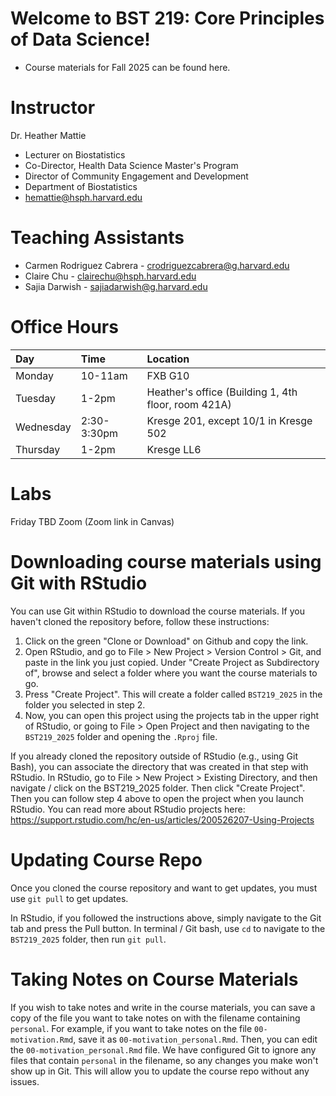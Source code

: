 # Welcome to BST 219: Core Principles of Data Science! 

* Course materials for Fall 2025 can be found here. 

# Instructor
Dr. Heather Mattie
* Lecturer on Biostatistics
* Co-Director, Health Data Science Master's Program
* Director of Community Engagement and Development
* Department of Biostatistics
* hemattie@hsph.harvard.edu

# Teaching Assistants
* Carmen Rodriguez Cabrera - crodriguezcabrera@g.harvard.edu
* Claire Chu - clairechu@hsph.harvard.edu
* Sajia Darwish - sajiadarwish@g.harvard.edu

# Office Hours

| Day      | Time | Location     |
| :---     |    :----   |    :--- |
| Monday | 10-11am | FXB G10 |
| Tuesday | 1-2pm | Heather's office (Building 1, 4th floor, room 421A) |
| Wednesday | 2:30-3:30pm | Kresge 201, except 10/1 in Kresge 502 |
| Thursday | 1-2pm | Kresge LL6 |

# Labs
Friday TBD Zoom (Zoom link in Canvas)

# Downloading course materials using Git with RStudio

You can use Git within RStudio to download the course materials. If you
haven't cloned the repository before, follow these instructions:

1. Click on the green "Clone or Download" on Github and copy the link.
2. Open RStudio, and go to File > New Project > Version Control > Git,
and paste in the link you just copied. Under "Create Project as
Subdirectory of", browse and select a folder where you want the course
materials to go.
3. Press "Create Project". This will create a folder called `BST219_2025`
in the folder you selected in step 2.
4. Now, you can open this project using the projects tab in the upper
right of RStudio, or going to File > Open Project and then navigating
to the `BST219_2025` folder and opening the `.Rproj` file.

If you already cloned the repository outside of RStudio (e.g., using
Git Bash), you can associate the directory that was created in that
step with RStudio. In RStudio, go to File > New Project > Existing Directory, and then navigate / click on the BST219_2025 folder. Then click
"Create Project". Then you can follow step 4 above to open the project
when you launch RStudio. You can read more about RStudio projects here:
https://support.rstudio.com/hc/en-us/articles/200526207-Using-Projects

# Updating Course Repo

Once you cloned the course repository and want to get updates, you must
use `git pull` to get updates.

In RStudio, if you followed the instructions above, simply navigate
to the Git tab and press the Pull button. In terminal / Git bash, use
`cd` to navigate to the `BST219_2025` folder, then run `git pull`.


# Taking Notes on Course Materials

If you wish to take notes and write in the course materials, you can
save a copy of the file you want to take notes on with the filename
containing `personal`. For example, if you want to take notes on the
file `00-motivation.Rmd`, save it as `00-motivation_personal.Rmd`. Then,
you can edit the `00-motivation_personal.Rmd` file. We have configured
Git to ignore any files that contain `personal` in the filename, so any changes you make won't show up in Git. This will
allow you to update the course repo without any issues.
